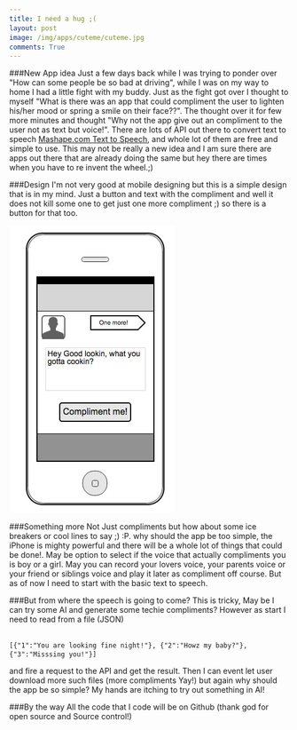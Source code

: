 ```yaml
---
title: I need a hug ;(
layout: post
image: /img/apps/cuteme/cuteme.jpg
comments: True
---
```


###New App idea
Just a few days back while I was trying to ponder over  "How can some people be so bad at driving", while I was on my way to home I had a little fight with my buddy. Just as the fight got over I thought to myself "What is there was an app that could compliment the user to lighten his/her mood or spring a smile on their face??". The thought over it for few more minutes and thought "Why not the app give out an compliment to the user not as text but voice!".
There are lots of API out there to convert text to speech [Mashape.com Text to Speech](https://www.mashape.com/explore?query=text%20to%20speech&page=1), and whole lot of them are free and simple to use. This may not be really a new idea and I am sure there are apps out there that are already doing the same but hey there are 
times when you have to re invent the wheel.;)

###Design
I'm not very good at mobile designing but this is a simple design that is in my mind. Just a button and text with the compliment and well it does not kill some one to get just one more compliment ;) so there is a button for that too.


![Design](/img/apps/cuteme/cuteme-Design.jpg)


###Something more
Not Just compliments but how about some ice breakers or cool lines to say ;) :P. why should the app be too simple, the iPhone is mighty powerful and there will be a whole lot of things that could be done!. May be option to select if the voice that actually compliments you is boy or a girl. May you can record your lovers voice, your parents voice or your friend or siblings voice and play it later as compliment off course. But as of now I need to start with the basic text to speech.


###But from where the speech is going to come?
This is tricky, May be I can try some AI and generate some techie compliments? However as start I need to read from a file (JSON) 
<pre><code>
[{"1":"You are looking fine night!"}, {"2":"Howz my baby?"}, {"3":"Misssing you!"}]
</code></pre>


and fire a request to the API and get the result. Then I can event let user download more such files (more compliments Yay!) but again why should the app be so simple? My hands are itching to try out something in AI!


###By the way
All the code that I code will be on Github (thank god for open source and Source control!) 



